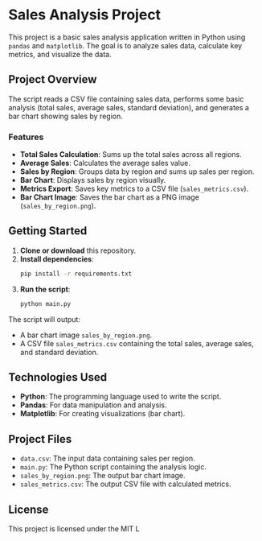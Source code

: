 # Sales Analysis Project

This project is a basic sales analysis application written in Python using `pandas` and `matplotlib`. The goal is to analyze sales data, calculate key metrics, and visualize the data.

## Project Overview

The script reads a CSV file containing sales data, performs some basic analysis (total sales, average sales, standard deviation), and generates a bar chart showing sales by region.

### Features
- **Total Sales Calculation**: Sums up the total sales across all regions.
- **Average Sales**: Calculates the average sales value.
- **Sales by Region**: Groups data by region and sums up sales per region.
- **Bar Chart**: Displays sales by region visually.
- **Metrics Export**: Saves key metrics to a CSV file (`sales_metrics.csv`).
- **Bar Chart Image**: Saves the bar chart as a PNG image (`sales_by_region.png`).

## Getting Started

1. **Clone or download** this repository.
2. **Install dependencies**:
    ```bash
    pip install -r requirements.txt
    ```
3. **Run the script**:
    ```bash
    python main.py
    ```

The script will output:
- A bar chart image `sales_by_region.png`.
- A CSV file `sales_metrics.csv` containing the total sales, average sales, and standard deviation.

## Technologies Used

- **Python**: The programming language used to write the script.
- **Pandas**: For data manipulation and analysis.
- **Matplotlib**: For creating visualizations (bar chart).

## Project Files
- `data.csv`: The input data containing sales per region.
- `main.py`: The Python script containing the analysis logic.
- `sales_by_region.png`: The output bar chart image.
- `sales_metrics.csv`: The output CSV file with calculated metrics.

## License

This project is licensed under the MIT L
